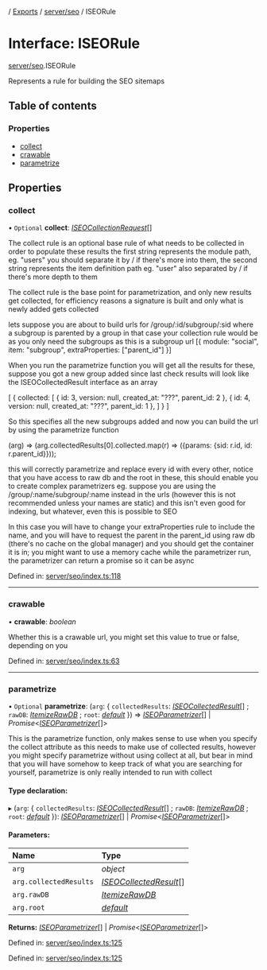 [](../README.md) / [Exports](../modules.md) / [server/seo](../modules/server_seo.md) / ISEORule

# Interface: ISEORule

[server/seo](../modules/server_seo.md).ISEORule

Represents a rule for building the SEO sitemaps

## Table of contents

### Properties

- [collect](server_seo.iseorule.md#collect)
- [crawable](server_seo.iseorule.md#crawable)
- [parametrize](server_seo.iseorule.md#parametrize)

## Properties

### collect

• `Optional` **collect**: [*ISEOCollectionRequest*](server_seo.iseocollectionrequest.md)[]

The collect rule is an optional base rule of what needs to be collected in order to populate these results
the first string represents the module path, eg. "users" you should separate it by / if there's more
into them, the second string represents the item definition path eg. "user" also separated by / if there's
more depth to them

The collect rule is the base point for parametrization, and only new results get collected, for efficiency reasons
a signature is built and only what is newly added gets collected

lets suppose you are about to build urls for /group/:id/subgroup/:sid where a subgroup is parented by a group
in that case your collection rule would be as you only need the subgroups as this is a subgroup url
[{
  module: "social",
  item: "subgroup",
  extraProperties: ["parent_id"]
}]

When you run the parametrize function you will get all the results for these, suppose you got a new group added
since last check results will look like the ISEOCollectedResult interface as an array

[
  {
    collected: [
      {
        id: 3,
        version: null,
        created_at: "???",
        parent_id: 2
      },
      {
        id: 4,
        version: null,
        created_at: "???",
        parent_id: 1
      },
    ]
  }
]

So this specifies all the new subgroups added and now you can build the url by using the parametrize function

(arg) => (arg.collectedResults[0].collected.map(r) => ({params: {sid: r.id, id: r.parent_id}}));

this will correctly parametrize and replace every id with every other, notice that you have access to raw db
and the root in these, this should enable you to create complex parametrizers eg. suppose you are using the
/group/:name/subgroup/:name instead in the urls (however this is not recommended unless your names are static)
and this isn't even good for indexing, but whatever, even this is possible to SEO

In this case you will have to change your extraProperties rule to include the name, and you will have to request
the parent in the parent_id using raw db (there's no cache on the global manager) and you should get the container it
is in; you might want to use a memory cache while the parametrizer run, the parametrizer can return a promise so
it can be async

Defined in: [server/seo/index.ts:118](https://github.com/onzag/itemize/blob/3efa2a4a/server/seo/index.ts#L118)

___

### crawable

• **crawable**: *boolean*

Whether this is a crawable url, you might set this value to true or
false, depending on you

Defined in: [server/seo/index.ts:63](https://github.com/onzag/itemize/blob/3efa2a4a/server/seo/index.ts#L63)

___

### parametrize

• `Optional` **parametrize**: (`arg`: { `collectedResults`: [*ISEOCollectedResult*](server_seo.iseocollectedresult.md)[] ; `rawDB`: [*ItemizeRawDB*](../classes/server_raw_db.itemizerawdb.md) ; `root`: [*default*](../classes/base_root.default.md)  }) => [*ISEOParametrizer*](server_seo.iseoparametrizer.md)[] \| *Promise*<[*ISEOParametrizer*](server_seo.iseoparametrizer.md)[]\>

This is the parametrize function, only makes sense to use when you specify the collect attribute as this needs
to make use of collected results, however you might specify parametrize without using collect at all, but bear in mind that
you will have somehow to keep track of what you are searching for yourself, parametrize is only really intended to run with
collect

#### Type declaration:

▸ (`arg`: { `collectedResults`: [*ISEOCollectedResult*](server_seo.iseocollectedresult.md)[] ; `rawDB`: [*ItemizeRawDB*](../classes/server_raw_db.itemizerawdb.md) ; `root`: [*default*](../classes/base_root.default.md)  }): [*ISEOParametrizer*](server_seo.iseoparametrizer.md)[] \| *Promise*<[*ISEOParametrizer*](server_seo.iseoparametrizer.md)[]\>

#### Parameters:

Name | Type |
:------ | :------ |
`arg` | *object* |
`arg.collectedResults` | [*ISEOCollectedResult*](server_seo.iseocollectedresult.md)[] |
`arg.rawDB` | [*ItemizeRawDB*](../classes/server_raw_db.itemizerawdb.md) |
`arg.root` | [*default*](../classes/base_root.default.md) |

**Returns:** [*ISEOParametrizer*](server_seo.iseoparametrizer.md)[] \| *Promise*<[*ISEOParametrizer*](server_seo.iseoparametrizer.md)[]\>

Defined in: [server/seo/index.ts:125](https://github.com/onzag/itemize/blob/3efa2a4a/server/seo/index.ts#L125)

Defined in: [server/seo/index.ts:125](https://github.com/onzag/itemize/blob/3efa2a4a/server/seo/index.ts#L125)
